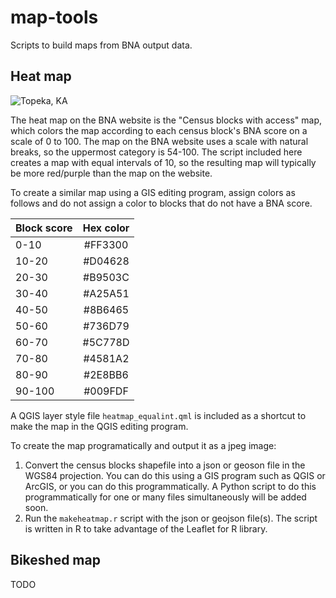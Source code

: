 map-tools
=========
Scripts to build maps from BNA output data.

## Heat map

![Topeka, KA](https://github.com/PeopleForBikes/map-tools/images/topekaksheat.jpeg "Topeka, KS BNA Heat Map")

The heat map on the BNA website is the "Census blocks with access" map, which colors the map according to each census block's BNA score on a scale of 0 to 100. The map on the BNA website uses a scale with natural breaks, so the uppermost category is 54-100. The script included here creates a map with equal intervals of 10, so the resulting map will typically be more red/purple than the map on the website. 

To create a similar map using a GIS editing program, assign colors as follows and do not assign a color to blocks that do not have a BNA score.

| Block score   | Hex color  |
----------------|:----------:|
| 0-10          | #FF3300    |
| 10-20         | #D04628    |
| 20-30         | #B9503C    |
| 30-40         | #A25A51    |
| 40-50         | #8B6465    |
| 50-60         | #736D79    |
| 60-70         | #5C778D    |
| 70-80         | #4581A2    |
| 80-90         | #2E8BB6    |
| 90-100        | #009FDF    |

A QGIS layer style file `heatmap_equalint.qml` is included as a shortcut to make the map in the QGIS editing program.

To create the map programatically and output it as a jpeg image:
1. Convert the census blocks shapefile into a json or geoson file in the WGS84 projection. You can do this using a GIS program such as QGIS or ArcGIS, or you can do this programmatically. A Python script to do this programmatically for one or many files simultaneously will be added soon.
2. Run the `makeheatmap.r` script with the json or geojson file(s). The script is written in R to take advantage of the Leaflet for R library.

## Bikeshed map
 
TODO
